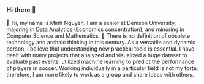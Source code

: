 ### Hi there 👋

🤔 Hi, my name is Minh Nguyen. I am a senior at Denison University, majoring in Data Analytics (Economics concentration), and minoring in Computer Science and Mathematics.
💬 There is no definition of obsolete technology and archaic thinking in this century. As a versatile and dynamic person, I believe that understanding new practical tools is essential. I have dealt with many projects that analyzed and visualized a huge dataset to evaluate past events; utilized machine learning to predict the performance of players in soccer. Working individually in a particular field is not my forte; therefore, I am more likely to work as a group and share ideas with others.
